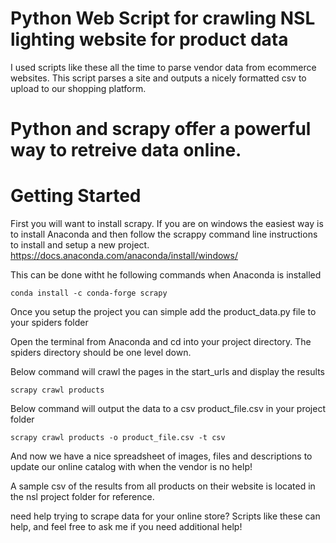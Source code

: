 # Python Web Script for crawling NSL lighting website for product data
I used scripts like these all the time to parse vendor data from ecommerce websites. This script parses a site and outputs a nicely formatted csv to upload to our shopping platform.

# Python and scrapy offer a powerful way to retreive data online. 

# Getting Started

First you will want to install scrapy. If you are on windows the easiest way is to install Anaconda and then follow the scrappy command line instructions to install and setup a new project. 
https://docs.anaconda.com/anaconda/install/windows/

This can be done witht he following commands when Anaconda is installed
```
conda install -c conda-forge scrapy
```

Once you setup the project you can simple add the product_data.py file to your spiders folder

Open the terminal from Anaconda and cd into your project directory. The spiders directory should be one level down.

Below command will crawl the pages in the start_urls and display the results
```
scrapy crawl products   
```

Below command will output the data to a csv product_file.csv in your project folder
```
scrapy crawl products -o product_file.csv -t csv
```
And now we have a nice spreadsheet of images, files and descriptions to update our online catalog with when the vendor is no help!

A sample csv of the results from all products on their website is located in the nsl project folder for reference. 

need help trying to scrape data for your online store? Scripts like these can help, and feel free to ask me if you need additional help!
